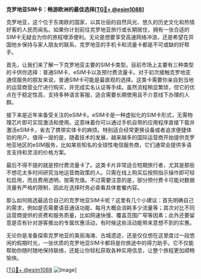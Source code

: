 **克罗地亚SIM卡：畅游欧洲的最佳选择[[TG💪+ @esim1088](https://t.me/s/esim1088)]**

克罗地亚，这个位于东南欧的国家，以其壮丽的自然风光、悠久的历史文化和热情好客的人民而闻名。如果你计划前往克罗地亚旅行或长期居住，拥有一张合适的SIM卡无疑会为你的旅程增添便利。无论是想要享受高速网络冲浪，还是希望在异国他乡保持与家人朋友的联系，克罗地亚的手机卡和流量卡都是不可或缺的好帮手。

首先，让我们来了解一下克罗地亚主要的SIM卡类型。目前市场上主要有三种类型的卡供你选择：普通SIM卡、eSIM卡以及预付费流量卡。对于初次接触克罗地亚通信服务的朋友来说，普通SIM卡可能是最直观的选择。这类卡需要你亲自到当地的运营商营业厅进行购买，并完成实名认证等手续。虽然流程稍显繁琐，但它的优点在于稳定性高，支持多种语言客服，适合需要长期使用且不介意线下办理的人群。

接下来是近年来备受关注的eSIM卡。eSIM卡是一种虚拟化的SIM卡形式，无需物理芯片即可实现激活和使用。这意味着你可以通过手机自带的应用程序直接下载并激活eSIM卡，省去了携带实体卡的麻烦。特别适合经常更换设备或者追求便捷体验的用户。值得一提的是，随着技术的发展，越来越多的国际运营商开始提供克罗地亚地区的eSIM服务，比如某些知名的全球性电信服务商，它们通常会提供多语言支持和灵活的价格方案。

最后不得不提的就是预付费流量卡了。这类卡片非常适合短期旅行者，尤其是那些不想花太多时间研究当地运营商政策的人。只需在线上购买后按照指示操作即可轻松启用，而且费用透明，按需充值。不过需要注意的是，部分预付费卡可能对数据流量有严格的限制，因此在选择时务必查看具体套餐内容。

那么如何挑选最适合自己的克罗地亚SIM卡呢？这里有几个小建议：首先明确自己的需求，例如是否需要语音通话功能、每月大概会消耗多少流量等；其次对比不同运营商提供的资费和服务质量，比如网速快慢、覆盖范围广窄等因素；此外还要留意是否有针对游客推出的专属优惠活动，有时候这些活动能带来意想不到的实惠。

无论你是准备探索克罗地亚的美丽海滩、古城遗迹，还是仅仅想在这里度过一段悠闲的假期时光，一张优质的克罗地亚SIM卡都将是你旅途中的得力助手。它不仅能帮助你随时随地保持联络，还能让你轻松获取各种实用信息，让整个旅程更加顺畅愉快。

[[TG💪+ @esim1088](https://t.me/s/esim1088) ![Image](https://i.postimg.cc/4NQfJmqS/Snipaste-2025-05-13-00-14-12.png)]